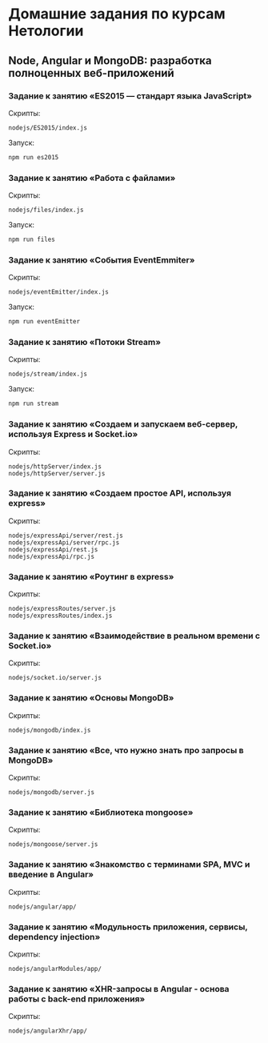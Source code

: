 # Домашние задания по курсам Нетологии

## Node, Angular и MongoDB: разработка полноценных веб-приложений

### Задание к занятию «ES2015 — стандарт языка JavaScript»
Скрипты:

    nodejs/ES2015/index.js

Запуск: 

```js
npm run es2015
```

### Задание к занятию «Работа с файлами»
Скрипты:

    nodejs/files/index.js

Запуск: 

```js
npm run files
```

### Задание к занятию «События EventEmmiter»
Скрипты:

    nodejs/eventEmitter/index.js

Запуск: 

```js
npm run eventEmitter
```

### Задание к занятию «Потоки Stream»
Скрипты:

    nodejs/stream/index.js

Запуск: 

```js
npm run stream
```

### Задание к занятию «Создаем и запускаем веб-сервер, используя Express и Socket.io»
Скрипты:

    nodejs/httpServer/index.js
    nodejs/httpServer/server.js

### Задание к занятию «Создаем простое API, используя express»
Скрипты:

    nodejs/expressApi/server/rest.js
    nodejs/expressApi/server/rpc.js
    nodejs/expressApi/rest.js
    nodejs/expressApi/rpc.js

### Задание к занятию «Роутинг в express»
Скрипты:

    nodejs/expressRoutes/server.js
    nodejs/expressRoutes/index.js

### Задание к занятию «Взаимодействие в реальном времени с Socket.io»
Скрипты:

    nodejs/socket.io/server.js

### Задание к занятию «Основы MongoDB»
Скрипты:

    nodejs/mongodb/index.js

### Задание к занятию «Все, что нужно знать про запросы в MongoDB»
Скрипты:

    nodejs/mongodb/server.js

### Задание к занятию «Библиотека mongoose»
Скрипты:

    nodejs/mongoose/server.js

### Задание к занятию «Знакомство с терминами SPA, MVC и введение в Angular»
Скрипты:

    nodejs/angular/app/

### Задание к занятию «Модульность приложения, сервисы, dependency injection»
Скрипты:

    nodejs/angularModules/app/

### Задание к занятию «XHR-запросы в Angular - основа работы с back-end приложения»
Скрипты:

    nodejs/angularXhr/app/